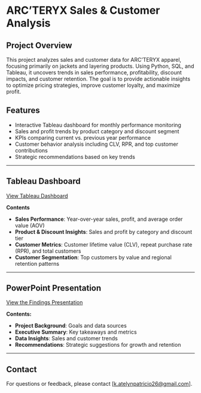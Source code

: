 # ARC’TERYX Sales & Customer Analysis

## Project Overview  
This project analyzes sales and customer data for ARC’TERYX apparel, focusing primarily on jackets and layering products. Using Python, SQL, and Tableau, it uncovers trends in sales performance, profitability, discount impacts, and customer retention. The goal is to provide actionable insights to optimize pricing strategies, improve customer loyalty, and maximize profit.

## Features  
- Interactive Tableau dashboard for monthly performance monitoring  
- Sales and profit trends by product category and discount segment  
- KPIs comparing current vs. previous year performance  
- Customer behavior analysis including CLV, RPR, and top customer contributions  
- Strategic recommendations based on key trends

---

## Tableau Dashboard

[View Tableau Dashboard](https://public.tableau.com/views/ArcteryxSalesAnalysis/CustomerDashboard?:language=en-US&:sid=&:redirect=auth&:display_count=n&:origin=viz_share_link)

**Contents**
- **Sales Performance**: Year-over-year sales, profit, and average order value (AOV)
- **Product & Discount Insights**: Sales and profit by category and discount tier
- **Customer Metrics**: Customer lifetime value (CLV), repeat purchase rate (RPR), and total customers
- **Customer Segmentation**: Top customers by value and regional retention patterns

---

## PowerPoint Presentation

[View the Findings Presentation](https://pitch.com/v/arcteryx-analysis-efmmdq)

**Contents:**
- **Project Background**: Goals and data sources  
- **Executive Summary**: Key takeaways and metrics  
- **Data Insights**: Sales and customer trends
- **Recommendations**: Strategic suggestions for growth and retention

---

## Contact  
For questions or feedback, please contact [k.atelynpatricio26@gmail.com].
